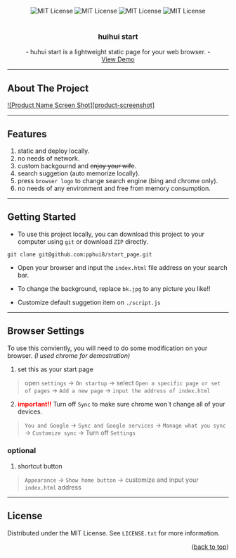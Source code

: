 <a name="readme-top"></a>

<div align="center">
<img src="https://img.shields.io/badge/license-MIT-green" alt="MIT License" />
<img src="https://img.shields.io/badge/HTML-CSS-blue" alt="MIT License" />
<img src="https://img.shields.io/badge/Web-Static-pink" alt="MIT License" />
<img src="https://img.shields.io/badge/Online-LocalHost-red" alt="MIT License" />
</div>


<br />
<div align="center">
  <h3 align="center">huihui start</h3>

  <p align="center">
    - huhui start is a lightweight static page for your web browser. -
    <br />
    <a href="https://pphui8.github.io/start_page">View Demo</a>
  </p>
</div>


---

## About The Project

[![Product Name Screen Shot][product-screenshot]](https://example.com)

---

## Features
1. static and deploy locally.
2. no needs of network.
3. custom backgournd and ~~enjoy your wife~~.
4. search suggetion (auto memorize locally).
5. press `browser logo` to change search engine (bing and chrome only).
5. no needs of any environment and free from memory consumption.

---

## Getting Started
- To use this project locally, you can download this project to your computer using `git` or download `ZIP` directly.
```ssh
git clone git@github.com:pphui8/start_page.git
```
- Open your browser and input the ```index.html``` file address on your search bar.

- To change the background, replace `bk.jpg` to any picture you like!!

- Customize default suggetion item on `./script.js`

---

## Browser Settings
To use this conviently, you will need to do some modification on your browser. _(I used chrome for demostration)_  
1. set this as your start page  
> open `settings` -> `On startup` -> select `Open a specific page or set of pages` -> `Add a new page` -> `input the address of index.html`
2. <b style="color:red">important!!</b> Turn off `Sync` to make sure chrome won\`t change all of your devices.  
> `You and Google` -> `Sync and Google services` -> `Manage what you sync` -> `Customize sync` -> Turn off `Settings`

### optional
1. shortcut button
> `Appearance` -> `Show home button` -> customize and input your `index.html` address

---

## License

Distributed under the MIT License. See `LICENSE.txt` for more information.

<p align="right">(<a href="#readme-top">back to top</a>)</p>